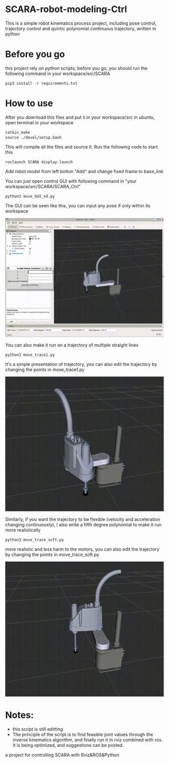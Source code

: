 # SCARA-robot-modeling-Ctrl
This is a simple robot kinematics process project, including pose control, trajectory control and quintic polynomial continuous trajectory, written in python
# Before you go

this project rely on python scripts, before you go, you should run the following command in your workspace/src/SCARA
```
pip3 install -r requirements.txt
```

# How to use
After you download this files and put it in your workspace/src in ubuntu, open terminal in your workspace
```
catkin_make
source ./devel/setup.bash
```
This will compile all the files and source it. Run the following code to start this
```
roslaunch SCARA display.launch
```
Add robot model from left botton "Add" and change fixed frame to base_link

You can just open control GUI with following command in "your workspace/src/SCARA/SCARA_Ctrl"

```
python3 move_GUI_xd.py
```
The GUI can be seen like this, you can input any pose if only within its workspace

![](xd.gif)

You can also make it run on a trajectory of multiple straight lines

```
python3 move_trace1.py
```
It's a simple presentation of trajectory, you can also edit the trajectory by changing the points in move_trace1.py

![](trace.gif)

Similarly, if you want the trajectory to be flexible (velocity and acceleration changing continuously), I also write a fifth degree polynomial to make it run more realistically

```
python3 move_trace_soft.py
```
more realistic and less harm to the motors, you can also edit the trajectory by changing the points in move_trace_soft.py

![](poly.gif)

# Notes:
- this script is still editting
- The principle of the script is to find feasible joint values through the inverse kinematics algorithm, and finally run it in rviz combined with ros. It is being optimized, and suggestions can be posted.

a project for controlling SCARA with Rviz&amp;ROS&amp;Python
